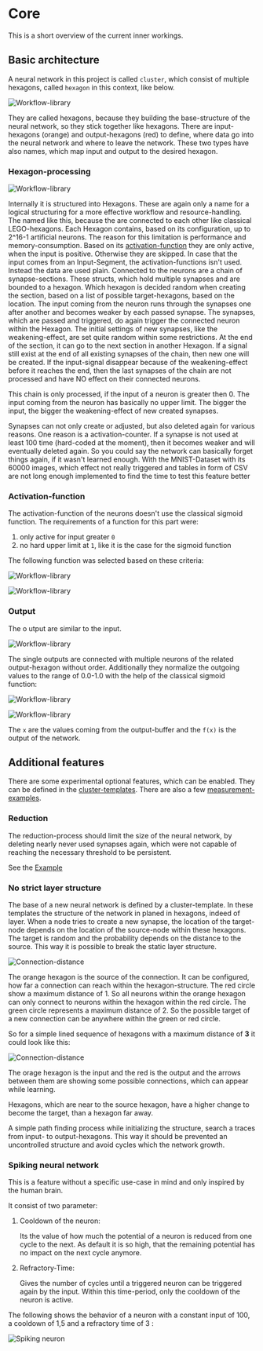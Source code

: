# Core

This is a short overview of the current inner workings.

## Basic architecture

A neural network in this project is called `cluster`, which consist of multiple hexagons, called
`hexagon` in this context, like below.

![Workflow-library](Kyouko_base.drawio)

They are called hexagons, because they building the base-structure of the neural network, so they
stick together like hexagons. There are input-hexagons (orange) and output-hexagons (red) to define,
where data go into the neural network and where to leave the network. These two types have also
names, which map input and output to the desired hexagon.

### Hexagon-processing

![Workflow-library](Kyouko_node_processing.drawio)

Internally it is structured into Hexagons. These are again only a name for a logical structuring for
a more effective workflow and resource-handling. The named like this, because the are connected to
each other like classical LEGO-hexagons. Each Hexagon contains, based on its configuration, up to
2^16-1 artificial neurons. The reason for this limitation is performance and memory-consumption.
Based on its [activation-function](/inner_workings/core/core/#activation-function) they are only
active, when the input is positive. Otherwise they are skipped. In case that the input comes from an
Input-Segment, the activation-functions isn't used. Instead the data are used plain. Connected to
the neurons are a chain of synapse-sections. These structs, which hold multiple synapses and are
bounded to a hexagon. Which hexagon is decided random when creating the section, based on a list of
possible target-hexagons, based on the location. The input coming from the neuron runs through the
synapses one after another and becomes weaker by each passed synapse. The synapses, which are passed
and triggered, do again trigger the connected neuron within the Hexagon. The initial settings of new
synapses, like the weakening-effect, are set quite random within some restrictions. At the end of
the section, it can go to the next section in another Hexagon. If a signal still exist at the end of
all existing synapses of the chain, then new one will be created. If the input-signal disappear
because of the weakening-effect before it reaches the end, then the last synapses of the chain are
not processed and have NO effect on their connected neurons.

This chain is only processed, if the input of a neuron is greater then 0. The input coming from the
neuron has basically no upper limit. The bigger the input, the bigger the weakening-effect of new
created synapses.

Synapses can not only create or adjusted, but also deleted again for various reasons. One reason is
a activation-counter. If a synapse is not used at least 100 time (hard-coded at the moment), then it
becomes weaker and will eventually deleted again. So you could say the network can basically forget
things again, if it wasn't learned enough. With the MNIST-Dataset with its 60000 images, which
effect not really triggered and tables in form of CSV are not long enough implemented to find the
time to test this feature better

### Activation-function

The activation-function of the neurons doesn't use the classical sigmoid function. The requirements
of a function for this part were:

1. only active for input greater `0`
2. no hard upper limit at `1`, like it is the case for the sigmoid function

The following function was selected based on these criteria:

![Workflow-library](central_segment_function.jpg)

![Workflow-library](central_segment_graph.jpg)

### Output

The o utput are similar to the input.

![Workflow-library](Kyouko_output_segment.drawio)

The single outputs are connected with multiple neurons of the related output-hexagon without order. Additionally they normalize the outgoing values to the range of 0.0-1.0 with the help of the classical
sigmoid function:

![Workflow-library](output_segment_function.jpg)

![Workflow-library](output_segment_graph.jpg)

The `x` are the values coming from the output-buffer and the `f(x)` is the output of the network.

## Additional features

There are some experimental optional features, which can be enabled. They can be defined in the
[cluster-templates](/frontend/cluster_templates/cluster_template/). There are also a few
[measurement-examples](/inner_workings/measurements/measurements/#reduction_1).

### Reduction

The reduction-process should limit the size of the neural network, by deleting nearly never used
synapses again, which were not capable of reaching the necessary threshold to be persistent.

See the [Example](/inner_workings/measurements/measurements/#reduction_1)

### No strict layer structure

The base of a new neural network is defined by a cluster-template. In these templates the structure
of the network in planed in hexagons, indeed of layer. When a node tries to create a new synapse,
the location of the target-node depends on the location of the source-node within these hexagons.
The target is random and the probability depends on the distance to the source. This way it is
possible to break the static layer structure.

![Connection-distance](connection_distance.drawio)

The orange hexagon is the source of the connection. It can be configured, how far a connection can
reach within the hexagon-structure. The red circle show a maximum distance of 1. So all neurons
within the orange hexagon can only connect to neurons within the hexagon within the red circle. The
green circle represents a maximum distance of 2. So the possible target of a new connection can be
anywhere within the green or red circle.

So for a simple lined sequence of hexagons with a maximum distance of **3** it could look like this:

![Connection-distance](connection_distance2.drawio)

The orage hexagon is the input and the red is the output and the arrows between them are showing
some possible connections, which can appear while learning.

Hexagons, which are near to the source hexagon, have a higher change to become the target, than a
hexagon far away.

A simple path finding process while initializing the structure, search a traces from input- to
output-hexagons. This way it should be prevented an uncontrolled structure and avoid cycles which
the network growth.

### Spiking neural network

This is a feature without a specific use-case in mind and only inspired by the human brain.

It consist of two parameter:

1. Cooldown of the neuron:

    Its the value of how much the potential of a neuron is reduced from one cycle to the next. As
    default it is so high, that the remaining potential has no impact on the next cycle anymore.

2. Refractory-Time:

    Gives the number of cycles until a triggered neuron can be triggered again by the input. Within
    this time-period, only the cooldown of the neuron is active.

The following shows the behavior of a neuron with a constant input of 100, a cooldown of 1,5 and a
refractory time of 3 :

![Spiking neuron](spiking_potential_cooldown1_5_refractory_3.jpg)
